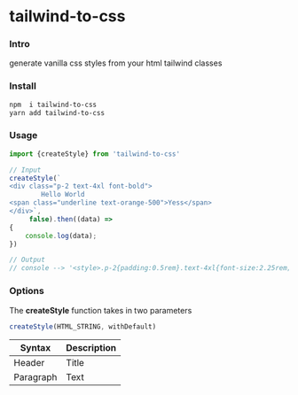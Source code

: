 # tailwind-to-css

### Intro
generate vanilla css styles from your html tailwind classes

### Install

```bash
npm  i tailwind-to-css
yarn add tailwind-to-css
```

### Usage

```js
import {createStyle} from 'tailwind-to-css'

// Input
createStyle(`
<div class="p-2 text-4xl font-bold">
        Hello World
<span class="underline text-orange-500">Yess</span>
</div>`,
     false).then((data) =>
{
    console.log(data);
})

// Output
// console --> '<style>.p-2{padding:0.5rem}.text-4xl{font-size:2.25rem;line-height:2.5rem}.font-bold{font-weight:700}.text-orange-500{--tw-text-opacity:1;color:rgb(249 115 22 / var(--tw-text-opacity))}.underline{-webkit-text-decoration-line:underline;text-decoration-line:underline}</style>'
```

### Options
The <b>createStyle</b> function takes in two parameters
```js
createStyle(HTML_STRING, withDefault)
```

| Syntax      | Description | 
| ----------- | ----------- |
| Header      | Title       |
| Paragraph   | Text        |